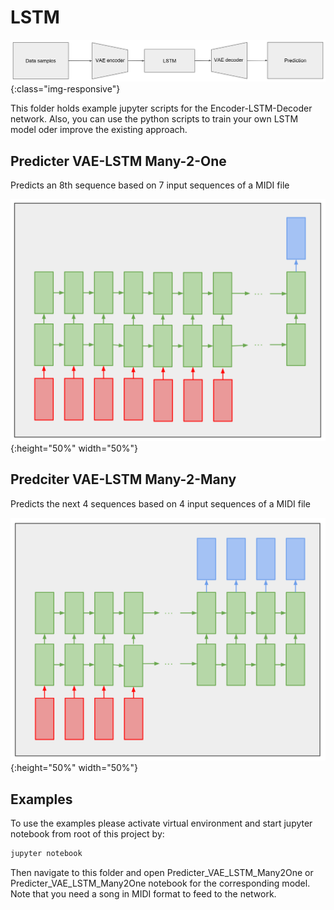 # LSTM

![LSTM pipeline](../imgs/lstm_pipeline.png){:class="img-responsive"}


This folder holds example jupyter scripts for the Encoder-LSTM-Decoder network. Also, you can use the python scripts to train your own LSTM model oder improve the existing approach.

## Predicter VAE-LSTM Many-2-One
Predicts an 8th sequence based on 7 input sequences of a MIDI file

![LSTM Many-to-One](../imgs/lstm_detail_many2one.png){:height="50%" width="50%"}

## Predciter VAE-LSTM Many-2-Many
Predicts the next 4 sequences based on 4 input sequences of a MIDI file

![LSTM Many-to-Many](../imgs/lstm_detail_many2many.png){:height="50%" width="50%"}

## Examples
To use the examples please activate virtual environment and start jupyter notebook from root of this project by:
```bash
jupyter notebook
```
Then navigate to this folder and open Predicter_VAE_LSTM_Many2One or Predicter_VAE_LSTM_Many2One notebook for the corresponding model. Note that you need a song in MIDI format to feed to the network.


<!-- # Train your own!
## Preprocessing of MIDI files
### 1. Transpose MIDI files
If you have not done this for the autoencoder already, transpose your MIDI files to as many pitches as you would like to play in (max. 60 ~ 5 octaves). (File is in Preprocessors)
```bash
python Transposer.py --file_path path/to/dir --tp_by 30 --tp_step_size 1
```
You will end up with lots of midi files which TpBy** endings, which stands for transposed by.

### 2. Cut MIDI files
Make a copy of your transposed MIDI file folder and now cut them all to the same length.
```bash
python MIDI_file_equalizer.py --file_path path/to/dir
```

### 3. Train and save LSTM model
Go to the LSTM folder and train and save your model with your MIDI files.
```bash
python VAE_LSTM_Many2Many.py
```
or
```bash
python VAE_LSTM_Many2One.py
```-->
